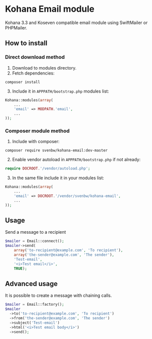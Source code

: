Kohana Email module
===================

Kohana 3.3 and Koseven compatible email module using SwiftMailer or PHPMailer.

## How to install

### Direct download method
1. Download to modules directory.
2. Fetch dependencies:
```
composer install
```
3. Include it in `APPPATH/bootstrap.php` modules list:
```php
Kohana::modules(array(
	...
	'email' => MODPATH.'email',
	...
));
```

### Composer module method 
1. Include with composer:
```
composer require svenbw/kohana-email:dev-master
```
2. Enable vendor autoload in `APPPATH/bootstrap.php` if not already:
```php
require DOCROOT.'/vendor/autoload.php';
```
3. In the same file include it in your modules list:
```php
Kohana::modules(array(
	...
	'email' => DOCROOT.'/vendor/svenbw/kohana-email',
	...
));
```

## Usage
Send a message to a recipient
```php
$mailer = Email::connect();
$mailer->send(
    array('to-recipient@example.com', 'To recipient'),
    array('the-sender@example.com', 'The sender'),
    'Test-email',
    '<i>Test email</i>',
    TRUE);
```

## Advanced usage
It is possible to create a message with chaining calls.
```php
$mailer = Email::factory();
$mailer
  ->to('to-recipient@example.com', 'To recipient')
  ->from('the-sender@example.com', 'The sender')
  ->subject('Test-email')
  ->html('<i>Test email body</i>')
  ->send();
```
